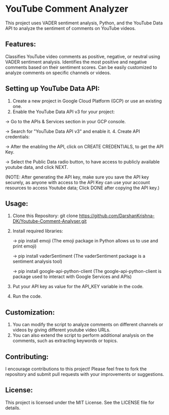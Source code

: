 # YouTube Comment Analyzer

This project uses VADER sentiment analysis, Python, and the YouTube Data API to analyze the sentiment of comments on YouTube videos.

## Features:
Classifies YouTube video comments as positive, negative, or neutral using VADER sentiment analysis.
Identifies the most positive and negative comments based on their sentiment scores.
Can be easily customized to analyze comments on specific channels or videos.

## Setting up YouTube Data API:
1. Create a new project in Google Cloud Platform (GCP) or use an existing one.
2. Enable the YouTube Data API v3 for your project:
   
  -> Go to the APIs & Services section in your GCP console.
  
  -> Search for "YouTube Data API v3" and enable it.
4. Create API credentials:

  -> After the enabling the API, click on CREATE CREDENTIALS, to get the API Key.
  
  -> Select the Public Data radio button, to have access to publicly available youtube data, and click NEXT.
  
(NOTE: After generating the API key, make sure you save the API key securely, as anyone with access to the API Key can use your account resources to access Youtube data; Click DONE after copying the API key.)

## Usage:
1. Clone this Repository: git clone https://github.com/DarshanKrishna-DK/Youtube-Comment-Analyser.git
2. Install required libraries:
   
   -> pip install emoji (The emoji package in Python allows us to use and print emoji)
   
   -> pip install vaderSentiment (The vaderSentiment package is a sentiment analysis tool)
   
   -> pip install google-api-python-client (The google-api-python-client is package used to interact with Google Services and APIs)
4. Put your API key as value for the API_KEY variable in the code.
5. Run the code.

## Customization:
1. You can modify the script to analyze comments on different channels or videos by giving different youtube video URLs.
2. You can also extend the script to perform additional analysis on the comments, such as extracting keywords or topics.

## Contributing:
I encourage contributions to this project! Please feel free to fork the repository and submit pull requests with your improvements or suggestions.

## License:
This project is licensed under the MIT License. See the LICENSE file for details.
